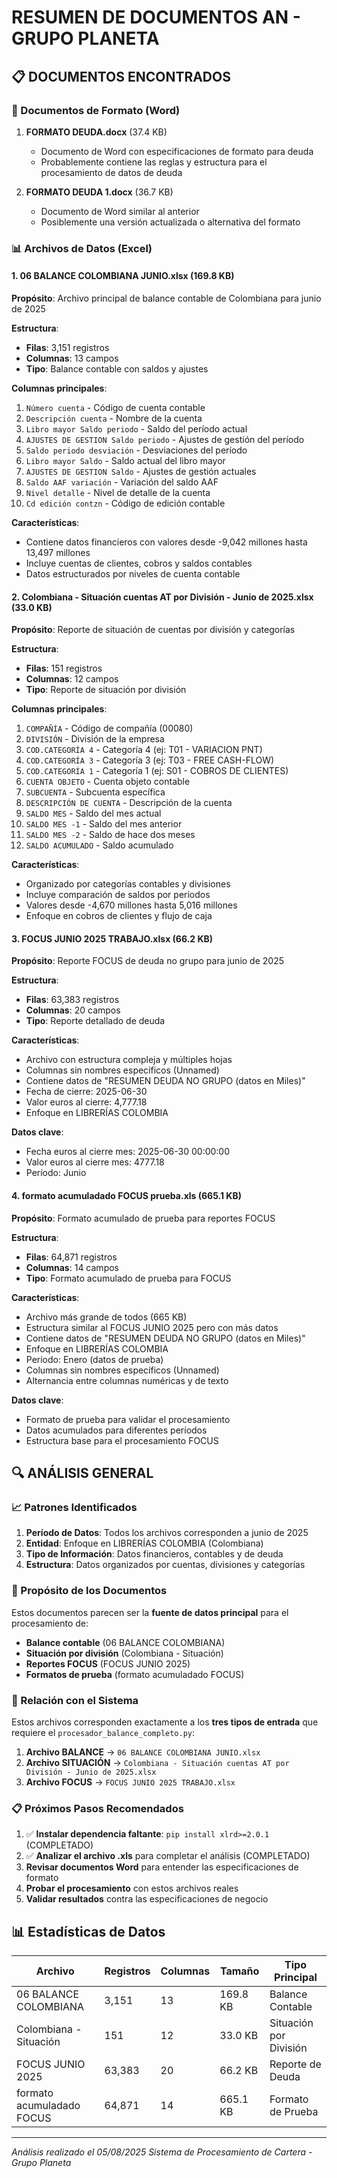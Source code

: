 # RESUMEN DE DOCUMENTOS AN - GRUPO PLANETA

## 📋 DOCUMENTOS ENCONTRADOS

### 📄 Documentos de Formato (Word)
1. **FORMATO DEUDA.docx** (37.4 KB)
   - Documento de Word con especificaciones de formato para deuda
   - Probablemente contiene las reglas y estructura para el procesamiento de datos de deuda

2. **FORMATO DEUDA 1.docx** (36.7 KB)
   - Documento de Word similar al anterior
   - Posiblemente una versión actualizada o alternativa del formato

### 📊 Archivos de Datos (Excel)

#### 1. **06 BALANCE COLOMBIANA JUNIO.xlsx** (169.8 KB)
**Propósito**: Archivo principal de balance contable de Colombiana para junio de 2025

**Estructura**:
- **Filas**: 3,151 registros
- **Columnas**: 13 campos
- **Tipo**: Balance contable con saldos y ajustes

**Columnas principales**:
1. `Número cuenta` - Código de cuenta contable
2. `Descripción cuenta` - Nombre de la cuenta
3. `Libro mayor Saldo periodo` - Saldo del período actual
4. `AJUSTES DE GESTION Saldo periodo` - Ajustes de gestión del período
5. `Saldo periodo desviación` - Desviaciones del período
6. `Libro mayor Saldo` - Saldo actual del libro mayor
7. `AJUSTES DE GESTION Saldo` - Ajustes de gestión actuales
8. `Saldo AAF variación` - Variación del saldo AAF
9. `Nivel detalle` - Nivel de detalle de la cuenta
10. `Cd edición contzn` - Código de edición contable

**Características**:
- Contiene datos financieros con valores desde -9,042 millones hasta 13,497 millones
- Incluye cuentas de clientes, cobros y saldos contables
- Datos estructurados por niveles de cuenta contable

#### 2. **Colombiana - Situación cuentas AT por División - Junio de 2025.xlsx** (33.0 KB)
**Propósito**: Reporte de situación de cuentas por división y categorías

**Estructura**:
- **Filas**: 151 registros
- **Columnas**: 12 campos
- **Tipo**: Reporte de situación por división

**Columnas principales**:
1. `COMPAÑÍA` - Código de compañía (00080)
2. `DIVISIÓN` - División de la empresa
3. `COD.CATEGORÍA 4` - Categoría 4 (ej: T01 - VARIACION PNT)
4. `COD.CATEGORÍA 3` - Categoría 3 (ej: T03 - FREE CASH-FLOW)
5. `COD.CATEGORÍA 1` - Categoría 1 (ej: S01 - COBROS DE CLIENTES)
6. `CUENTA OBJETO` - Cuenta objeto contable
7. `SUBCUENTA` - Subcuenta específica
8. `DESCRIPCIÓN DE CUENTA` - Descripción de la cuenta
9. `SALDO MES` - Saldo del mes actual
10. `SALDO MES -1` - Saldo del mes anterior
11. `SALDO MES -2` - Saldo de hace dos meses
12. `SALDO ACUMULADO` - Saldo acumulado

**Características**:
- Organizado por categorías contables y divisiones
- Incluye comparación de saldos por períodos
- Valores desde -4,670 millones hasta 5,016 millones
- Enfoque en cobros de clientes y flujo de caja

#### 3. **FOCUS JUNIO 2025 TRABAJO.xlsx** (66.2 KB)
**Propósito**: Reporte FOCUS de deuda no grupo para junio de 2025

**Estructura**:
- **Filas**: 63,383 registros
- **Columnas**: 20 campos
- **Tipo**: Reporte detallado de deuda

**Características**:
- Archivo con estructura compleja y múltiples hojas
- Columnas sin nombres específicos (Unnamed)
- Contiene datos de "RESUMEN DEUDA NO GRUPO (datos en Miles)"
- Fecha de cierre: 2025-06-30
- Valor euros al cierre: 4,777.18
- Enfoque en LIBRERÍAS COLOMBIA

**Datos clave**:
- Fecha euros al cierre mes: 2025-06-30 00:00:00
- Valor euros al cierre mes: 4777.18
- Período: Junio

#### 4. **formato acumuladado FOCUS prueba.xls** (665.1 KB)
**Propósito**: Formato acumulado de prueba para reportes FOCUS

**Estructura**:
- **Filas**: 64,871 registros
- **Columnas**: 14 campos
- **Tipo**: Formato acumulado de prueba para FOCUS

**Características**:
- Archivo más grande de todos (665 KB)
- Estructura similar al FOCUS JUNIO 2025 pero con más datos
- Contiene datos de "RESUMEN DEUDA NO GRUPO (datos en Miles)"
- Enfoque en LIBRERÍAS COLOMBIA
- Período: Enero (datos de prueba)
- Columnas sin nombres específicos (Unnamed)
- Alternancia entre columnas numéricas y de texto

**Datos clave**:
- Formato de prueba para validar el procesamiento
- Datos acumulados para diferentes períodos
- Estructura base para el procesamiento FOCUS

## 🔍 ANÁLISIS GENERAL

### 📈 Patrones Identificados
1. **Período de Datos**: Todos los archivos corresponden a junio de 2025
2. **Entidad**: Enfoque en LIBRERÍAS COLOMBIA (Colombiana)
3. **Tipo de Información**: Datos financieros, contables y de deuda
4. **Estructura**: Datos organizados por cuentas, divisiones y categorías

### 🎯 Propósito de los Documentos
Estos documentos parecen ser la **fuente de datos principal** para el procesamiento de:
- **Balance contable** (06 BALANCE COLOMBIANA)
- **Situación por división** (Colombiana - Situación)
- **Reportes FOCUS** (FOCUS JUNIO 2025)
- **Formatos de prueba** (formato acumuladado FOCUS)

### 🔗 Relación con el Sistema
Estos archivos corresponden exactamente a los **tres tipos de entrada** que requiere el `procesador_balance_completo.py`:
1. **Archivo BALANCE** → `06 BALANCE COLOMBIANA JUNIO.xlsx`
2. **Archivo SITUACIÓN** → `Colombiana - Situación cuentas AT por División - Junio de 2025.xlsx`
3. **Archivo FOCUS** → `FOCUS JUNIO 2025 TRABAJO.xlsx`

### 📋 Próximos Pasos Recomendados
1. ✅ **Instalar dependencia faltante**: `pip install xlrd>=2.0.1` (COMPLETADO)
2. ✅ **Analizar el archivo .xls** para completar el análisis (COMPLETADO)
3. **Revisar documentos Word** para entender las especificaciones de formato
4. **Probar el procesamiento** con estos archivos reales
5. **Validar resultados** contra las especificaciones de negocio

## 📊 Estadísticas de Datos

| Archivo | Registros | Columnas | Tamaño | Tipo Principal |
|---------|-----------|----------|--------|----------------|
| 06 BALANCE COLOMBIANA | 3,151 | 13 | 169.8 KB | Balance Contable |
| Colombiana - Situación | 151 | 12 | 33.0 KB | Situación por División |
| FOCUS JUNIO 2025 | 63,383 | 20 | 66.2 KB | Reporte de Deuda |
| formato acumuladado FOCUS | 64,871 | 14 | 665.1 KB | Formato de Prueba |

---
*Análisis realizado el 05/08/2025*
*Sistema de Procesamiento de Cartera - Grupo Planeta* 